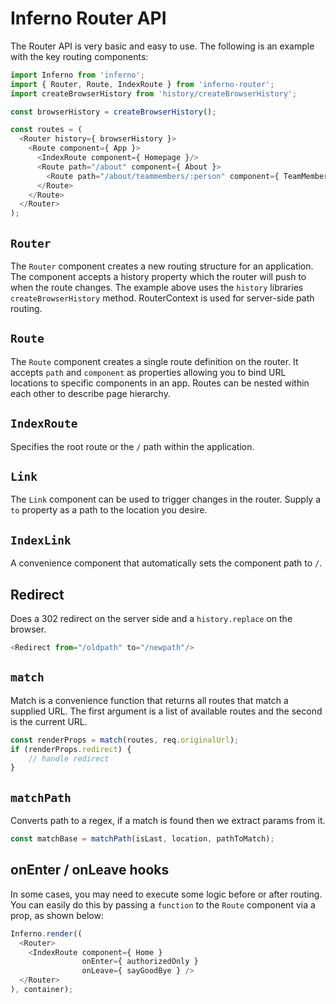 # Inferno Router API

The Router API is very basic and easy to use. The following is an example with the key routing components:

```js
import Inferno from 'inferno';
import { Router, Route, IndexRoute } from 'inferno-router';
import createBrowserHistory from 'history/createBrowserHistory';

const browserHistory = createBrowserHistory();

const routes = (
  <Router history={ browserHistory }>
    <Route component={ App }>
      <IndexRoute component={ Homepage }/>
      <Route path="/about" component={ About }>
        <Route path="/about/teammembers/:person" component={ TeamMember }/>
      </Route>
    </Route>
  </Router>
);
```

## `Router`

The `Router` component creates a new routing structure for an application. The component accepts a history property which the router will push to when the route changes. The example above uses the `history` libraries `createBrowserHistory` method. RouterContext is used for server-side path routing.

## `Route`

The `Route` component creates a single route definition on the router. It accepts `path` and `component` as properties allowing you to bind URL locations to specific components in an app. Routes can be nested within each other to describe page hierarchy.

## `IndexRoute`

Specifies the root route or the `/` path within the application.

## `Link`

The `Link` component can be used to trigger changes in the router. Supply a `to` property as a path to the location you desire.

## `IndexLink`

A convenience component that automatically sets the component path to `/`.

## Redirect

Does a 302 redirect on the server side and a `history.replace` on the browser.

```js
<Redirect from="/oldpath" to="/newpath"/>
```

## `match`

Match is a convenience function that returns all routes that match a supplied URL. The first argument is a list of available routes and the second is the current URL.

```js
const renderProps = match(routes, req.originalUrl);
if (renderProps.redirect) {
    // handle redirect
}
```

## `matchPath`

Converts path to a regex, if a match is found then we extract params from it.

```js
const matchBase = matchPath(isLast, location, pathToMatch);
```

## onEnter / onLeave hooks

In some cases, you may need to execute some logic before or after routing.
You can easily do this by passing a `function` to the `Route` component via a prop, as shown below:

```js
Inferno.render((
  <Router>
    <IndexRoute component={ Home }
                onEnter={ authorizedOnly }
                onLeave={ sayGoodBye } />
  </Router>
), container);
```
